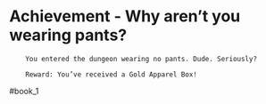 # Achievement - Why aren’t you wearing pants?
```
	You entered the dungeon wearing no pants. Dude. Seriously?

	Reward: You’ve received a Gold Apparel Box!
```


#book_1 